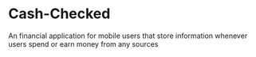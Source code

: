 # Cash-Checked
An financial application for mobile users that store information whenever users spend or earn money from any sources

